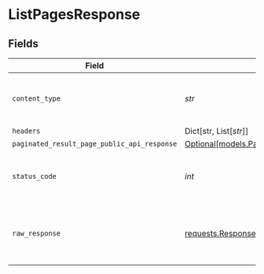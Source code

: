 # ListPagesResponse


## Fields

| Field                                                                                                      | Type                                                                                                       | Required                                                                                                   | Description                                                                                                |
| ---------------------------------------------------------------------------------------------------------- | ---------------------------------------------------------------------------------------------------------- | ---------------------------------------------------------------------------------------------------------- | ---------------------------------------------------------------------------------------------------------- |
| `content_type`                                                                                             | *str*                                                                                                      | :heavy_check_mark:                                                                                         | HTTP response content type for this operation                                                              |
| `headers`                                                                                                  | Dict[str, List[*str*]]                                                                                     | :heavy_minus_sign:                                                                                         | N/A                                                                                                        |
| `paginated_result_page_public_api_response`                                                                | [Optional[models.PaginatedResultPagePublicAPIResponse]](../models/paginatedresultpagepublicapiresponse.md) | :heavy_minus_sign:                                                                                         | N/A                                                                                                        |
| `status_code`                                                                                              | *int*                                                                                                      | :heavy_check_mark:                                                                                         | HTTP response status code for this operation                                                               |
| `raw_response`                                                                                             | [requests.Response](https://requests.readthedocs.io/en/latest/api/#requests.Response)                      | :heavy_minus_sign:                                                                                         | Raw HTTP response; suitable for custom response parsing                                                    |